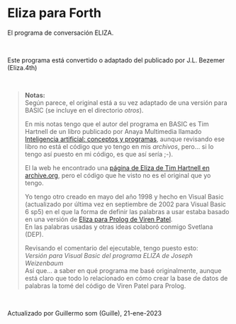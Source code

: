 # Eliza para Forth

El programa de conversación ELIZA.

<br>

Este programa está convertido o adaptado del publicado por J.L. Bezemer (Eliza.4th)

<br>

> **Notas:** <br>
> Según parece, el original está a su vez adaptado de una versión para BASIC (se incluye en el directorio _otros_).
>
> En mis notas tengo que el autor del programa en BASIC es Tim Hartnell de un libro publicado por Anaya Multimedia llamado [Inteligencia artificial: conceptos y programas](https://trastero.speccy.org/cosas/Libros/Inteligencia_art.htm), aunque revisando ese libro no está el código que yo tengo en mis _archivos_, pero... si lo tengo así puesto en mi código, es que así sería ;-).
>
> El la web he encontrado una [página de Eliza de Tim Hartnell en archive.org](https://archive.org/details/elizath.qb64), pero el código que he visto no es el original que yo tengo.
>
> Yo tengo otro creado en mayo del año 1998 y hecho en Visual Basic (actualizado por última vez en septiembre de 2002 para Visual Basic 6 sp5) en el que la forma de definir las palabras a usar estaba basado en una versión de [Eliza para Prolog de Viren Patel](http://www-poleia.lip6.fr/~zucker/Teaching/DESS-EA/eliza.pro).<br>
> En las palabras usadas y otras ideas colaboró conmigo Svetlana (DEP).
>
> Revisando el comentario del ejecutable, tengo puesto esto:<br>
> _Versión para Visual Basic del programa ELIZA de Joseph Weizenbaum_ <br>
> Así que... a saber en qué programa me basé originalmente, aunque está claro que todo lo relacionado en cómo crear la base de datos de palabras la tomé del código de Viren Patel para Prolog.<br>
>

<br>


Actualizado por Guillermo som (Guille), 21-ene-2023
